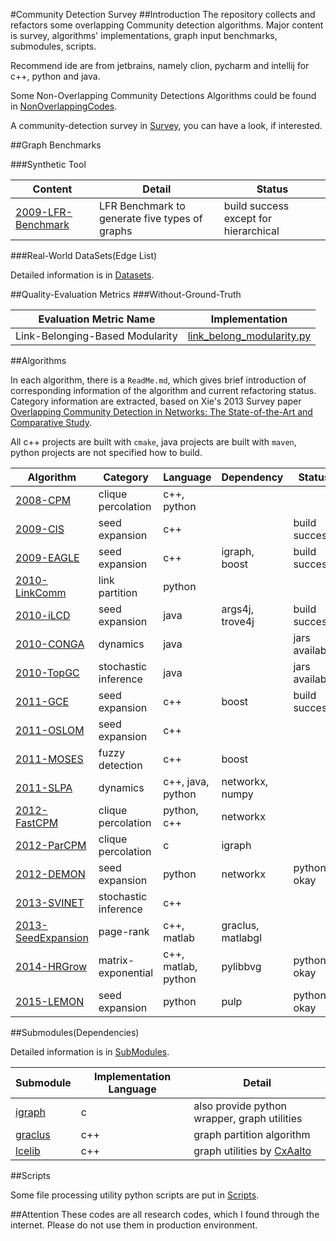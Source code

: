 #Community Detection Survey 
##Introduction
The repository collects and refactors some overlapping Community detection algorithms. Major content is survey, algorithms' implementations, 
graph input benchmarks, submodules, scripts.

Recommend ide are from jetbrains, namely clion, pycharm and intellij for c++, python and java.

Some Non-Overlapping Community Detections Algorithms could be found in [NonOverlappingCodes](NonOverlappingCodes).

A community-detection survey in [Survey](Survey), you can have a look, if interested. 

##Graph Benchmarks

###Synthetic Tool

Content | Detail | Status
--- | --- | ---
[2009-LFR-Benchmark](Benchmark/2009-LFR-Benchmark) | LFR Benchmark to generate five types of graphs | build success except for hierarchical

###Real-World DataSets(Edge List)

Detailed information is in [Datasets](Datasets).

##Quality-Evaluation Metrics
###Without-Ground-Truth

Evaluation Metric Name | Implementation
--- | ---
Link-Belonging-Based Modularity | [link_belong_modularity.py](Metrics/metrics/link_belong_modularity.py)

##Algorithms

In each algorithm, there is a `ReadMe.md`, which gives brief introduction of corresponding information of the algorithm and 
current refactoring status. Category information are extracted, 
based on Xie's 2013 Survey paper [Overlapping Community Detection in Networks: The State-of-the-Art
and Comparative Study](http://dl.acm.org/citation.cfm?id=2501657).

All c++ projects are built with `cmake`, java projects are built with `maven`, python projects 
are not specified how to build. 

Algorithm | Category | Language | Dependency | Status
--- | --- | --- | --- | ---
[2008-CPM](Algorithms/2008-CliquePercolation) | clique percolation | c++, python | | 
[2009-CIS](Algorithms/2009-Connected-Iterative-Scan) | seed expansion | c++ |  | build success
[2009-EAGLE](Algorithms/2009-EAGLE) | seed expansion | c++ | igraph, boost | build success
[2010-LinkComm](Algorithms/2010-LinkCommunity) | link partition | python|  |
[2010-iLCD](Algorithms/2010-iLCD) | seed expansion | java | args4j, trove4j | build success
[2010-CONGA](Algorithms/2010-CONGA) | dynamics | java | | jars available
[2010-TopGC](Algorithms/2010-TopGC) | stochastic inference | java | | jars available
[2011-GCE](Algorithms/2011-GCE) | seed expansion | c++ | boost | build success
[2011-OSLOM](Algorithms/2011-OSLOM-v2) | seed expansion | c++ |  |
[2011-MOSES](Algorithms/2011-MOSES) | fuzzy detection | c++ | boost | 
[2011-SLPA](Algorithms/2011-SLPA) | dynamics | c++, java, python | networkx, numpy |
[2012-FastCPM](Algorithms/2012-Fast-Clique-Percolation) | clique percolation | python, c++ | networkx |
[2012-ParCPM](Algorithms/2012-CPMOnSteroids) | clique percolation | c | igraph |  
[2012-DEMON](Algorithms/2012-DEMON) | seed expansion | python | networkx | python okay
[2013-SVINET](Algorithms/2013-SVINET) | stochastic inference | c++ | | 
[2013-SeedExpansion](Algorithms/2013-Seed-Set-Expansion) | page-rank | c++, matlab | graclus, matlabgl | 
[2014-HRGrow](Algorithms/2014-Heat-Kernel) | matrix-exponential | c++, matlab, python | pylibbvg | python okay
[2015-LEMON](Algorithms/2015-LEMON) | seed expansion | python | pulp | python okay

##Submodules(Dependencies)

Detailed information is in [SubModules](SubModules).

Submodule | Implementation Language | Detail
--- | --- | ---
[igraph](https://github.com/igraph/igraph) | c | also provide python wrapper, graph utilities 
[graclus](https://github.com/GraphProcessor/Graclus) | c++ | graph partition algorithm
[lcelib](https://github.com/CxAalto/lcelib) | c++ | graph utilities by [CxAalto](http://complex.cs.aalto.fi/)

##Scripts

Some file processing utility python scripts are put in [Scripts](Scripts).

##Attention
These codes are all research codes, which I found through the internet. Please do not use them in production environment.
